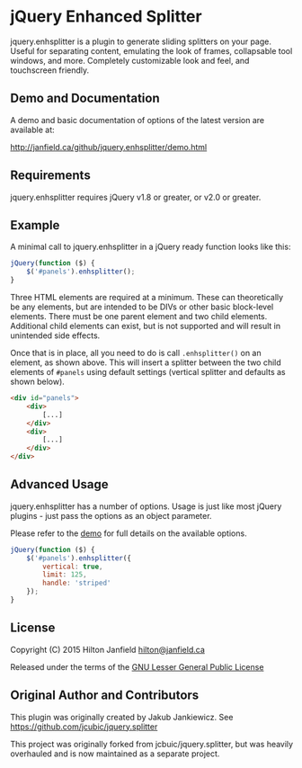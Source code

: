 # jQuery Enhanced Splitter

jquery.enhsplitter is a plugin to generate sliding splitters on your page. Useful for separating content, emulating the
look of frames, collapsable tool windows, and more. Completely customizable look and feel, and touchscreen friendly.

## Demo and Documentation

A demo and basic documentation of options of the latest version are available at:

<http://janfield.ca/github/jquery.enhsplitter/demo.html>

## Requirements

jquery.enhsplitter requires jQuery v1.8 or greater, or v2.0 or greater.

## Example

A minimal call to jquery.enhsplitter in a jQuery ready function looks like this:

```javascript
jQuery(function ($) {
    $('#panels').enhsplitter();
}
```

Three HTML elements are required at a minimum. These can theoretically be any elements, but are intended
to be DIVs or other basic block-level elements. There must be one parent element and two child
elements. Additional child elements can exist, but is not supported and will result in unintended
side effects.

Once that is in place, all you need to do is call `.enhsplitter()` on an element, as shown above.
This will insert a splitter between the two child elements of `#panels` using default
settings (vertical splitter and defaults as shown below).

```html
<div id="panels">
    <div>
        [...]
    </div>
    <div>
        [...]
    </div>
</div>
```

Advanced Usage
--------------

jquery.enhsplitter has a number of options. Usage is just like most jQuery plugins -
just pass the options as an object parameter.

Please refer to the [demo](http://janfield.ca/github/jquery.enhsplitter/demo.html) for full details on the
available options.

```javascript
jQuery(function ($) {
    $('#panels').enhsplitter({
        vertical: true,
        limit: 125,
        handle: 'striped'
    });
}
```


## License

Copyright (C) 2015 Hilton Janfield <hilton@janfield.ca>

Released under the terms of the [GNU Lesser General Public License](http://www.gnu.org/licenses/lgpl.html)

## Original Author and Contributors

This plugin was originally created by Jakub Jankiewicz. See https://github.com/jcubic/jquery.splitter

This project was originally forked from jcbuic/jquery.splitter, but was heavily overhauled and is now maintained as a
separate project.
